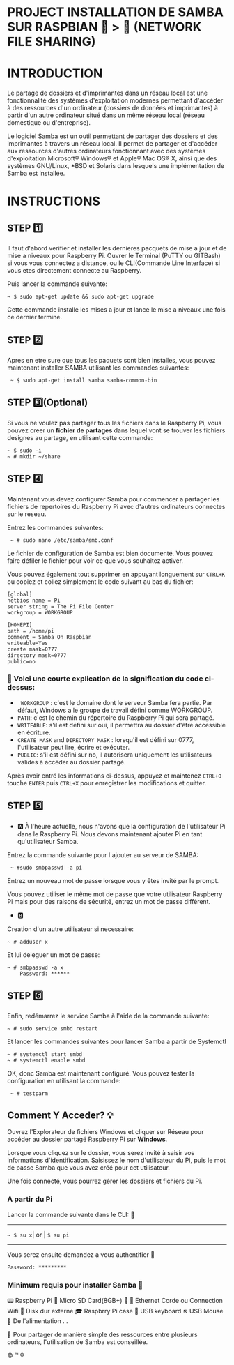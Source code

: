 # PROJECT INSTALLATION DE SAMBA SUR RASPBIAN :penguin:  > :strawberry: (NETWORK FILE SHARING) 

# INTRODUCTION

Le partage de dossiers et d'imprimantes dans un réseau local est une fonctionnalité des systèmes d'exploitation modernes permettant d'accéder à des ressources d'un 
ordinateur (dossiers de données et imprimantes) à partir d'un autre ordinateur situé dans un même réseau local (réseau domestique ou d'entreprise).

Le logiciel Samba est un outil permettant de partager des dossiers et des imprimantes à travers un réseau local.
Il permet de partager et d'accéder aux ressources d'autres ordinateurs fonctionnant avec des systèmes d'exploitation Microsoft® Windows® et Apple® Mac OS® X, ainsi que des systèmes GNU/Linux, *BSD et Solaris dans lesquels une
implémentation de Samba est installée.


# INSTRUCTIONS
## STEP :one:
Il faut d'abord verifier et installer les dernieres pacquets de mise a jour et de mise a niveaux pour Raspberry Pi.
Ouvrer le Terminal (PuTTY ou GITBash) si vous vous connectez a distance, ou le CLI(Commande Line Interface) si vous etes directement connecte au Raspberry.

Puis lancer la commande suivante:
```
~ $ sudo apt-get update && sudo apt-get upgrade
``` 

Cette commande installe les mises a jour et lance le mise a niveaux une fois ce dernier termine.


## STEP :two:
Apres en etre sure que tous les paquets sont bien installes, vous pouvez maintenant installer SAMBA utilisant les commandes suivantes:
```
 ~ $ sudo apt-get install samba samba-common-bin
```

## STEP :three:(Optional)
Si vous ne voulez pas partager tous les fichiers dans le Raspberry Pi, vous pouvez creer un **fichier de partages** dans lequel vont se trouver les fichiers 
designes au partage, en utilisant cette commande:

```
~ $ sudo -i
~ # mkdir ~/share 
```

##  STEP :four:
Maintenant vous devez configurer Samba pour commencer a partager les 
fichiers de repertoires du Raspberry Pi avec d'autres ordinateurs 
connectes sur le reseau. 

Entrez les commandes suivantes:

```
 ~ # sudo nano /etc/samba/smb.conf 
```
Le fichier de configuration de Samba est bien documenté. Vous pouvez faire défiler le fichier pour voir ce que vous souhaitez activer.

Vous pouvez également tout supprimer en appuyant longuement sur ```CTRL+K``` ou copiez et collez simplement le code suivant au bas du fichier:

```
[global]
netbios name = Pi
server string = The Pi File Center
workgroup = WORKGROUP

[HOMEPI]
path = /home/pi
comment = Samba On Raspbian
writeable=Yes
create mask=0777
directory mask=0777
public=no
```

### :trident: Voici une courte explication de la signification du code ci-dessus:

* ` WORKGROUP` : c'est le domaine dont le serveur Samba fera partie. Par défaut, Windows a le groupe de travail défini comme WORKGROUP.
* `PATH`: c'est le chemin du répertoire du Raspberry Pi qui sera partagé.
* `WRITEABLE`: s'il est défini sur oui, il permettra au dossier  d'être accessible en écriture.
* `CREATE MASK` and `DIRECTORY MASK` : lorsqu'il est défini sur 0777, l'utilisateur peut lire, écrire et exécuter.
* `PUBLIC`: s'il est défini sur no, il autorisera uniquement les utilisateurs valides à accéder au dossier partagé.

Après avoir entré les informations ci-dessus, appuyez et maintenez `CTRL+O` touche `ENTER` puis `CTRL+X` pour enregistrer les modifications et quitter.


##  STEP :five:

* :a:
À l'heure actuelle, nous n'avons que la configuration de l'utilisateur Pi dans le Raspberry Pi. Nous devons maintenant ajouter Pi en tant qu'utilisateur Samba.

Entrez la commande suivante pour l'ajouter au  serveur de SAMBA:

```
 ~ #sudo smbpasswd -a pi 
```
Entrez un nouveau mot de passe lorsque vous y êtes invité par le prompt. 

Vous pouvez utiliser le même mot de passe que votre utilisateur Raspberry Pi mais pour 
des raisons de sécurité, entrez un mot de passe différent.
* :b:

Creation d'un autre utilisateur si necessaire:
```
~ # adduser x
```
Et lui deleguer un mot de passe:
```
~ # smbpasswd -a x
    Password: ******
```

##  STEP :six:
Enfin, redémarrez le service Samba à l'aide de la commande suivante:

``` 
~ # sudo service smbd restart 
```
Et lancer les commandes suivantes pour lancer Samba a partir de Systemctl
```
~ # systemctl start smbd
~ # systemctl enable smbd
```

OK, donc Samba est maintenant configuré. Vous pouvez tester la configuration en utilisant la commande:

``` 
 ~ # testparm
```

## Comment Y Acceder? :bulb:
Ouvrez l'Explorateur de fichiers Windows et cliquer sur Réseau pour accéder au dossier partagé Raspberry Pi sur **Windows**.  

Lorsque vous cliquez sur le dossier, vous serez invité à saisir vos informations d'identification. 
Saisissez le nom d'utilisateur du Pi, puis le mot de passe Samba que vous avez créé pour cet utilisateur. 

Une fois connecté, vous pourrez gérer les dossiers et fichiers du Pi.

### A partir du Pi
Lancer la commande suivante dans le CLI:
:closed_lock_with_key:
----------  ----  --------
`~ $ su x`|  or | `$ su pi`
----------  ----  --------
Vous serez ensuite demandez a vous authentifier
:key:
```
Password: *********
````

### Minimum requis pour installer Samba :traffic_light:
:pager: Raspberry Pi
:floppy_disk: Micro SD Card(8GB+) 
:satellite: :signal_strength: Ethernet Corde ou Connection Wifi
:minidisc: Disk dur externe
:mortar_board: Raspbrry Pi case
:abcd: USB keyboard
:arrow_upper_left: USB Mouse
:electric_plug: De l'alimentation
.
.

:page_with_curl: Pour partager de manière simple des ressources entre plusieurs ordinateurs, 
l'utilisation de Samba est conseillée.

:copyright: :tm: :registered:
